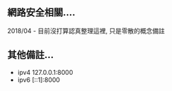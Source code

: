 ## 網路安全相關....

2018/04 - 目前沒打算認真整理這裡, 只是零散的概念備註



## 其他備註...
- ipv4 127.0.0.1:8000
- ipv6 [::1]:8000